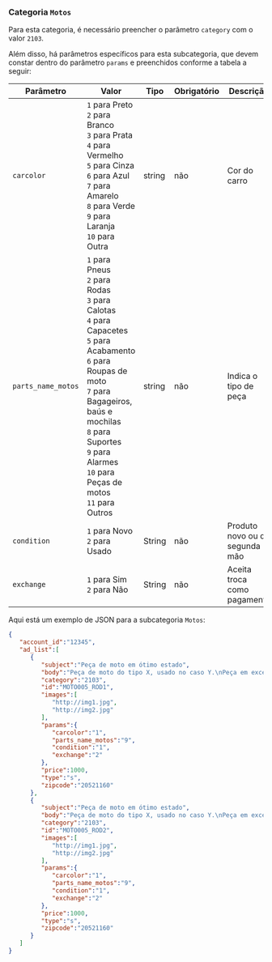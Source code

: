 ### Categoria `Motos`

Para esta categoria, é necessário preencher o parâmetro `category` com o valor `2103`.

Além disso, há parâmetros específicos para esta subcategoria, que devem constar dentro do parâmetro `params` e preenchidos conforme a tabela a seguir:

| Parâmetro | Valor | Tipo | Obrigatório | Descrição  |
|------------------|-----------------------------------------------------------------------------------------------------------------------------------------------------------------------------------------------------------------|--------|-------------|------------------------------------------------|
| `carcolor` | `1` para Preto<br>`2` para Branco<br>`3` para Prata<br>`4` para Vermelho<br>`5` para Cinza<br>`6` para Azul<br>`7` para Amarelo<br>`8` para Verde<br>`9` para Laranja<br>`10` para Outra | string | não | Cor do carro |
| `parts_name_motos` | `1` para Pneus<br>`2` para Rodas<br>`3` para Calotas<br>`4` para Capacetes<br>`5` para Acabamento<br>`6` para Roupas de moto<br>`7` para Bagageiros, baús e mochilas<br>`8` para Suportes<br>`9` para Alarmes<br>`10` para Peças de motos<br>`11` para Outros | string | não | Indica o tipo de peça |
| `condition` | `1` para Novo<br>`2` para Usado | String | não | Produto novo ou de segunda mão  |
| `exchange` | `1` para Sim<br>`2` para Não | String | não | Aceita troca como pagamento |

Aqui está um exemplo de JSON para a subcategoria `Motos`:

```json
{  
   "account_id":"12345",
   "ad_list":[  
      {  
         "subject":"Peça de moto em ótimo estado",
         "body":"Peça de moto do tipo X, usado no caso Y.\nPeça em excelente estado, com características X, Y e Z.",
         "category":"2103",
         "id":"MOTO005_ROD1",
         "images":[  
            "http://img1.jpg",
            "http://img2.jpg"
         ],
         "params":{  
            "carcolor":"1",
            "parts_name_motos":"9",
            "condition":"1",
            "exchange":"2"
         },
         "price":1000,
         "type":"s",
         "zipcode":"20521160"
      },
      {  
         "subject":"Peça de moto em ótimo estado",
         "body":"Peça de moto do tipo X, usado no caso Y.\nPeça em excelente estado, com características X, Y e Z.",
         "category":"2103",
         "id":"MOTO005_ROD2",
         "images":[  
            "http://img1.jpg",
            "http://img2.jpg"
         ],
         "params":{  
            "carcolor":"1",
            "parts_name_motos":"9",
            "condition":"1",
            "exchange":"2"
         },
         "price":1000,
         "type":"s",
         "zipcode":"20521160"
      }
   ]
}
```
